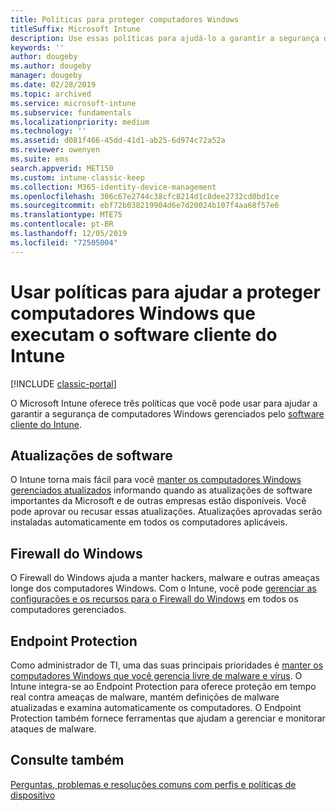 ```yaml
---
title: Políticas para proteger computadores Windows
titleSuffix: Microsoft Intune
description: Use essas políticas para ajudá-lo a garantir a segurança de computadores Windows quando eles são gerenciados pelo software cliente do Intune.
keywords: ''
author: dougeby
ms.author: dougeby
manager: dougeby
ms.date: 02/28/2019
ms.topic: archived
ms.service: microsoft-intune
ms.subservice: fundamentals
ms.localizationpriority: medium
ms.technology: ''
ms.assetid: d081f466-45dd-41d1-ab25-6d974c72a52a
ms.reviewer: owenyen
ms.suite: ems
search.appverid: MET150
ms.custom: intune-classic-keep
ms.collection: M365-identity-device-management
ms.openlocfilehash: 306c67e2744c38cfc8214d1c8dee2732cd0bd1ce
ms.sourcegitcommit: ebf72b038219904d6e7d20024b107f4aa68f57e6
ms.translationtype: MTE75
ms.contentlocale: pt-BR
ms.lasthandoff: 12/05/2019
ms.locfileid: "72505004"
---
```

# <a name="use-policies-to-help-protect-windows-pcs-that-run-the-intune-client-software"></a>Usar políticas para ajudar a proteger computadores Windows que executam o software cliente do Intune

[!INCLUDE [classic-portal](../includes/classic-portal.md)]

O Microsoft Intune oferece três políticas que você pode usar para ajudar a garantir a segurança de computadores Windows gerenciados pelo [software cliente do Intune](../manage-windows-pcs-with-microsoft-intune.md).


## <a name="software-updates"></a>Atualizações de software

O Intune torna mais fácil para você [manter os computadores Windows gerenciados atualizados](../keep-windows-pcs-up-to-date-with-software-updates-in-microsoft-intune.md) informando quando as atualizações de software importantes da Microsoft e de outras empresas estão disponíveis. Você pode aprovar ou recusar essas atualizações. Atualizações aprovadas serão instaladas automaticamente em todos os computadores aplicáveis.

## <a name="windows-firewall"></a>Firewall do Windows

O Firewall do Windows ajuda a manter hackers, malware e outras ameaças longe dos computadores Windows. Com o Intune, você pode [gerenciar as configurações e os recursos para o Firewall do Windows](../help-protect-windows-pcs-using-windows-firewall-policies-in-microsoft-intune.md) em todos os computadores gerenciados.

## <a name="endpoint-protection"></a>Endpoint Protection

Como administrador de TI, uma das suas principais prioridades é [manter os computadores Windows que você gerencia livre de malware e vírus](../help-secure-windows-pcs-with-endpoint-protection-for-microsoft-intune.md). O Intune integra-se ao Endpoint Protection para oferece proteção em tempo real contra ameaças de malware, mantém definições de malware atualizadas e examina automaticamente os computadores. O Endpoint Protection também fornece ferramentas que ajudam a gerenciar e monitorar ataques de malware.

## <a name="see-also"></a>Consulte também

[Perguntas, problemas e resoluções comuns com perfis e políticas de dispositivo](../configuration/device-profile-troubleshoot.md)
